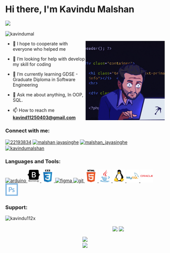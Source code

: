 <h1 >Hi there, I'm Kavindu Malshan</h1>
<p> 
  <a href="https://github.com/DenverCoder1/readme-typing-svg"><img src="https://readme-typing-svg.herokuapp.com?lines=Still+A+Student+of+Software+Engineering;Another+Day,+Another+Bug+Hunt.;Java%20|%20OOP%20|%20MYSQL;Wine+Connoisseur+by+Night.+Cheers+To+Code!;Code+scholar,+🌍+world+traveler!&width=500&height=50"></a>
</p>

<p > <img src="https://komarev.com/ghpvc/?username=kavindumal&label=Profile%20views&color=0e75b6&style=flat" alt="kavindumal" /> </p>
<img align="right" src="https://github.com/kavindumal/kavindumal/blob/main/giphy%20(1).gif"      
      alt="img" width="250">

- 👯 I hope to cooperate with everyone who helped me

- 🤝 I’m looking for help with develop my skill for coding

- 🌱 I’m currently learning GDSE - Graduate Diploma in Software Engineering

- 💬 Ask me about anything, In OOP, SQL.
  
- 📫 How to reach me **kavind11250403@gmail.com**

<h3 align="left">Connect with me:</h3>
<p align="left">
<a href="https://stackoverflow.com/users/22193834" target="blank"><img align="center" src="https://raw.githubusercontent.com/rahuldkjain/github-profile-readme-generator/master/src/images/icons/Social/stack-overflow.svg" alt="22193834" height="30" width="40" /></a>
<a href="https://fb.com/malshan jayasinghe" target="blank"><img align="center" src="https://raw.githubusercontent.com/rahuldkjain/github-profile-readme-generator/master/src/images/icons/Social/facebook.svg" alt="malshan jayasinghe" height="30" width="40" /></a>
<a href="https://instagram.com/malshan_jayasinghe" target="blank"><img align="center" src="https://raw.githubusercontent.com/rahuldkjain/github-profile-readme-generator/master/src/images/icons/Social/instagram.svg" alt="malshan_jayasinghe" height="30" width="40" /></a>
<a href="https://dribbble.com/kavindumalshan" target="blank"><img align="center" src="https://raw.githubusercontent.com/rahuldkjain/github-profile-readme-generator/master/src/images/icons/Social/dribbble.svg" alt="kavindumalshan" height="30" width="40" /></a>
</p>

<h3 align="left">Languages and Tools:</h3>
<p align="left"> <a href="https://www.arduino.cc/" target="_blank" rel="noreferrer"> <img src="https://cdn.worldvectorlogo.com/logos/arduino-1.svg" alt="arduino" width="40" height="40"/> </a> <a href="https://getbootstrap.com" target="_blank" rel="noreferrer"> <img src="https://raw.githubusercontent.com/devicons/devicon/master/icons/bootstrap/bootstrap-plain-wordmark.svg" alt="bootstrap" width="40" height="40"/> </a> <a href="https://www.w3schools.com/css/" target="_blank" rel="noreferrer"> <img src="https://raw.githubusercontent.com/devicons/devicon/master/icons/css3/css3-original-wordmark.svg" alt="css3" width="40" height="40"/> </a> <a href="https://www.figma.com/" target="_blank" rel="noreferrer"> <img src="https://www.vectorlogo.zone/logos/figma/figma-icon.svg" alt="figma" width="40" height="40"/> </a> <a href="https://git-scm.com/" target="_blank" rel="noreferrer"> <img src="https://www.vectorlogo.zone/logos/git-scm/git-scm-icon.svg" alt="git" width="40" height="40"/> </a> <a href="https://www.w3.org/html/" target="_blank" rel="noreferrer"> <img src="https://raw.githubusercontent.com/devicons/devicon/master/icons/html5/html5-original-wordmark.svg" alt="html5" width="40" height="40"/> </a> <a href="https://www.java.com" target="_blank" rel="noreferrer"> <img src="https://raw.githubusercontent.com/devicons/devicon/master/icons/java/java-original.svg" alt="java" width="40" height="40"/> </a> <a href="https://www.linux.org/" target="_blank" rel="noreferrer"> <img src="https://raw.githubusercontent.com/devicons/devicon/master/icons/linux/linux-original.svg" alt="linux" width="40" height="40"/> </a> <a href="https://www.mysql.com/" target="_blank" rel="noreferrer"> <img src="https://raw.githubusercontent.com/devicons/devicon/master/icons/mysql/mysql-original-wordmark.svg" alt="mysql" width="40" height="40"/> </a> <a href="https://www.oracle.com/" target="_blank" rel="noreferrer"> <img src="https://raw.githubusercontent.com/devicons/devicon/master/icons/oracle/oracle-original.svg" alt="oracle" width="40" height="40"/> </a> <a href="https://www.photoshop.com/en" target="_blank" rel="noreferrer"> <img src="https://raw.githubusercontent.com/devicons/devicon/master/icons/photoshop/photoshop-line.svg" alt="photoshop" width="40" height="40"/> </a> </p>

<h3 align="left">Support:</h3>
<p><a href="https://www.buymeacoffee.com/kavindu112x"> <img align="left" src="https://cdn.buymeacoffee.com/buttons/v2/default-yellow.png" height="50" width="210" alt="kavindu112x" /></a></p><br><br>

<div align="center">
<img  src="https://github-profile-summary-cards.vercel.app/api/cards/stats?username=kavindumal&theme=tokyonight" /> 

<img  src="https://github-readme-stats.vercel.app/api/top-langs/?username=kavindumal&theme=tokyonight&hide_progress=true" />
<br>
</div>

<p align="center">
  
  <img src="http://github-profile-summary-cards.vercel.app/api/cards/profile-details?username=kavindumal&theme=tokyonight" />

<br>
   <img src="http://github-profile-summary-cards.vercel.app/api/cards/productive-time?username=kavindumal&theme=tokyonight&utcOffset=8" />
<br> 
<p>
